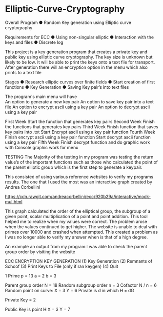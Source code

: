 # Elliptic-Curve-Cryptography

Overall Program
●	Random Key generation using Elliptic curve cryptography

Requirements for ECC
●	Using non-singular elliptic
●	Interaction with the keys and files
●	Discrete log 

This project is a key generation program  that creates a private key and public key using elliptic curve cryptography. The key size is unknown but likely to be low.  It will be able to print the keys onto a text file for transport. After generation there will an encryption option in the menu which also prints to a text file

Stages
●	Research elliptic curves over finite fields
●	Start creation of first functions
●	Key Generation
●	Saving Key pair’s into text files

The program's main menu will have  
An option to generate a new key pair
An option to save key pair into a text file
An option to encrypt ascii using a key pair
An option to decrypt ascii using a key pair

First Week
Start the function that generates key pairs
Second Week 
Finish the functions that generates key pairs
Third Week
Finish function that saves key pairs into .txt
Start Encrypt ascii using a key pair function
Fourth Week 
Finish encrypt ascii using a key pair function
Start decrypt ascii function using a key pair
Fifth Week
Finish decrypt function and do graphic work with 
Console graphic work for menu

TESTING
The Majority of the testing in my program
was testing the return value’s of the important functions such as those who
calculated the point of the parent elliptic group which is the first step to
generate a keypair.

This consisted of using various reference
websites to verify my programs results. The one that I used the most was an
interactive graph created by Andrea Corbellini

https://cdn.rawgit.com/andreacorbellini/ecc/920b29a/interactive/modk-mul.html

This graph calculated the order of the
elliptical group, the subgroup of a given point, scalar multiplication of a
point and point addition. This tool helped me to realize when  my values were correct. The problem arose
when the values continued to get higher. The website is unable to deal with
primes over 10000 and crashed when attempted. This created a problem as I was
no longer able to verify my answer when is that of a
high degree.

An example an output from my program I was
able to check the parent group order by visiting the website

ECC ENCRYPTION KEY GENERATION
(1) Key Generation
(2) Remnants of Schoof
(3) Print Keys to File (only if ran
keygen)
(4) Quit

1
Prime p = 13
a = 2
b = 3

Parent group order N = 18
Random subgroup order n = 3
Cofactor N / n = 6
Random point on curve: X = 3 Y = 6
Private is d in which H = dG

Private Key = 2

Public Key is point H
X = 3
Y = 7
